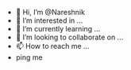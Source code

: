- 👋 Hi, I’m @Nareshnik
- 👀 I’m interested in ...
- 🌱 I’m currently learning ...
- 💞️ I’m looking to collaborate on ...
- 📫 How to reach me ...
- ping me

<!---
Nareshnik/Nareshnik is a ✨ special ✨ repository because its `README.md` (this file) appears on your GitHub profile.
You can click the Preview link to take a look at your changes.
--->
